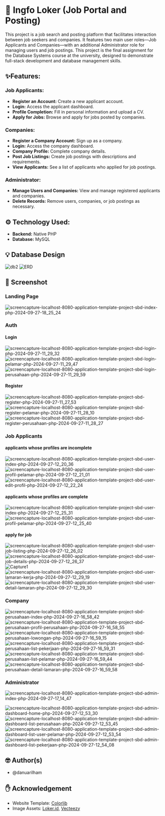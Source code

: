 # 🔎 Ingfo Loker (Job Portal and Posting)
This project is a job search and posting platform that facilitates interaction between job seekers and companies. It features two main user roles—Job Applicants and Companies—with an additional Administrator role for managing users and job postings. This project is the final assignment for the Database Systems course at the university, designed to demonstrate full-stack development and database management skills.

## ✨Features:
### Job Applicants:
- **Register an Account:** Create a new applicant account.
- **Login:** Access the applicant dashboard.
- **Profile Completion:** Fill in personal information and upload a CV.
- **Apply for Jobs:** Browse and apply for jobs posted by companies.
### Companies:
- **Register a Company Account:** Sign up as a company.
- **Login:** Access the company dashboard.
- **Company Profile:** Complete company details.
- **Post Job Listings:** Create job postings with descriptions and requirements.
- **View Applicants:** See a list of applicants who applied for job postings.
### Administrator:
- **Manage Users and Companies:** View and manage registered applicants and companies.
- **Delete Records:** Remove users, companies, or job postings as necessary.

## ⚙ Technology Used:
- **Backend:** Native PHP
- **Database:** MySQL

## 💡 Database Design
![db2](https://github.com/user-attachments/assets/ebd7168d-3f1c-4562-bfd7-6d2adb534e8b)
![ERD](https://github.com/user-attachments/assets/f3279717-56ab-4fea-8cef-4e06c9907385)


## 📸 Screenshot
### Landing Page
![screencapture-localhost-8080-application-template-project-sbd-index-php-2024-09-27-18_25_24](https://github.com/user-attachments/assets/1c20ab9f-9c6f-4581-ad16-ba3708c60378)

### Auth
#### Login

![screencapture-localhost-8080-application-template-project-sbd-login-php-2024-09-27-11_29_32](https://github.com/user-attachments/assets/91e25480-43fb-4ea1-943b-f5c2b3eae2d6) 
![screencapture-localhost-8080-application-template-project-sbd-login-pelamar-php-2024-09-27-11_29_47](https://github.com/user-attachments/assets/6c4f6c69-6623-4bed-92ba-386a57a24aa9) 
![screencapture-localhost-8080-application-template-project-sbd-login-perusahaan-php-2024-09-27-11_29_59](https://github.com/user-attachments/assets/19a24cd4-d35e-4338-af3c-4d7a31b99209)

#### Register
![screencapture-localhost-8080-application-template-project-sbd-register-php-2024-09-27-11_27_53](https://github.com/user-attachments/assets/75f61135-3db5-4018-a569-b7b06be3f158)
![screencapture-localhost-8080-application-template-project-sbd-register-pelamar-php-2024-09-27-11_28_10](https://github.com/user-attachments/assets/c522e594-a137-4016-9da6-fc90bea5167c)
![screencapture-localhost-8080-application-template-project-sbd-register-perusahaan-php-2024-09-27-11_28_27](https://github.com/user-attachments/assets/115b3e41-191b-4157-b613-40bcb4f75b15)

### Job Applicants
#### applicants whose profiles are incomplete
![screencapture-localhost-8080-application-template-project-sbd-user-index-php-2024-09-27-12_20_36](https://github.com/user-attachments/assets/68a2a4d7-4da7-4ef0-91a3-39c65837d8b2)
![screencapture-localhost-8080-application-template-project-sbd-user-profil-pelamar-php-2024-09-27-12_21_01](https://github.com/user-attachments/assets/098f9fb6-82d8-4ca4-baf2-f15902814b75)
![screencapture-localhost-8080-application-template-project-sbd-user-edit-profil-php-2024-09-27-12_22_24](https://github.com/user-attachments/assets/907a495f-1bda-4e26-a281-f4dda6408d56)

#### applicants whose profiles are complete
![screencapture-localhost-8080-application-template-project-sbd-user-index-php-2024-09-27-12_25_31](https://github.com/user-attachments/assets/4fdd9fb8-b0cc-49f6-b457-79dcd25fb780)
![screencapture-localhost-8080-application-template-project-sbd-user-profil-pelamar-php-2024-09-27-12_25_40](https://github.com/user-attachments/assets/75648283-b024-4562-bd5c-47904eb06f95)

#### apply for job
![screencapture-localhost-8080-application-template-project-sbd-user-job-listing-php-2024-09-27-12_26_02](https://github.com/user-attachments/assets/3059961f-9621-40a9-95a9-8884a094c5fb)
![screencapture-localhost-8080-application-template-project-sbd-user-job-details-php-2024-09-27-12_26_37](https://github.com/user-attachments/assets/65ad8c92-d7d2-44b4-8fb1-e0bf8315cf93)
![Capture1](https://github.com/user-attachments/assets/b3d9e451-e6e8-403c-ad93-5baaf30ec831)
![screencapture-localhost-8080-application-template-project-sbd-user-lamaran-kerja-php-2024-09-27-12_29_19](https://github.com/user-attachments/assets/fe968ce1-244d-467e-9528-cec7dc9091a6)
![screencapture-localhost-8080-application-template-project-sbd-user-detail-lamaran-php-2024-09-27-12_29_30](https://github.com/user-attachments/assets/fc20ace7-c359-4c5a-9afd-f04baae6fc4e)

### Company
![screencapture-localhost-8080-application-template-project-sbd-perusahaan-index-php-2024-09-27-16_58_42](https://github.com/user-attachments/assets/9b23ff6b-c689-436e-96c3-0f73c3c5863e)
![screencapture-localhost-8080-application-template-project-sbd-perusahaan-profil-perusahaan-php-2024-09-27-16_58_55](https://github.com/user-attachments/assets/e7d0ed6e-5b49-4fc5-ba45-ca1b542325c2)
![screencapture-localhost-8080-application-template-project-sbd-perusahaan-lowongan-php-2024-09-27-16_59_15](https://github.com/user-attachments/assets/a2ebe3b5-a871-43a8-98cb-328198d74bc1)
![screencapture-localhost-8080-application-template-project-sbd-perusahaan-list-pekerjaan-php-2024-09-27-16_59_31](https://github.com/user-attachments/assets/af274ae5-6c24-470c-a363-dfb174bdb29a)
![screencapture-localhost-8080-application-template-project-sbd-perusahaan-list-pelamar-php-2024-09-27-16_59_44](https://github.com/user-attachments/assets/a63a9e4d-2bf8-4912-8849-e9df30bc1bcc)
![screencapture-localhost-8080-application-template-project-sbd-perusahaan-detail-lamaran-php-2024-09-27-16_59_58](https://github.com/user-attachments/assets/6718895f-11ac-4a2e-9c44-ddea740f82c3)

### Administrator
![screencapture-localhost-8080-application-template-project-sbd-admin-index-php-2024-09-27-17_14_47](https://github.com/user-attachments/assets/40a9e412-276f-4e1a-a42e-f150b36182ec)

![screencapture-localhost-8080-application-template-project-sbd-admin-dashboard-home-php-2024-09-27-12_53_30](https://github.com/user-attachments/assets/881cab1b-aebb-4db5-bd9f-a3435d90b029)
![screencapture-localhost-8080-application-template-project-sbd-admin-dashboard-list-perusahaan-php-2024-09-27-12_53_45](https://github.com/user-attachments/assets/d4d8f12e-b5db-439c-b5ae-ff853f39d97a)
![screencapture-localhost-8080-application-template-project-sbd-admin-dashboard-list-user-pelamar-php-2024-09-27-12_53_54](https://github.com/user-attachments/assets/78361402-eac1-4061-ba21-b759b8c2dd9c)
![screencapture-localhost-8080-application-template-project-sbd-admin-dashboard-list-pekerjaan-php-2024-09-27-12_54_08](https://github.com/user-attachments/assets/72c8fb29-e240-4e8b-a0d7-9ec389b86810)

## 🤓 Author(s)
- @danuarilham

## ✋ Acknowledgement
- Website Template: [Colorlib](https://colorlib.com/wp/template/jobfinderportal/)
- Image Assets: [Loker.id](https://www.loker.id/), [Vecteezy](https://www.vecteezy.com/vector-art/1879829-vector-illustration-of-looking-for-workers-we-re-hiring-sign-for-job-seekers-open-vacancies-for-job-positions-opportunity-in-finding-a-job-job-fair-can-use-for-landing-page-template-ui-web)
